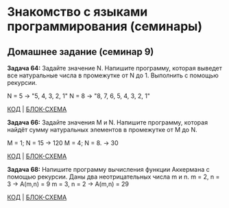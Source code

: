 # Знакомство с языками программирования (семинары)
## Домашнее задание (семинар 9)

**Задача 64:** Задайте значение N. Напишите программу, которая выведет все натуральные числа в промежутке от N до 1. Выполнить с помощью рекурсии.

N = 5 -> "5, 4, 3, 2, 1"
N = 8 -> "8, 7, 6, 5, 4, 3, 2, 1"

[КОД](dz1/Program.cs) | [БЛОК-СХЕМА](dz1/diagram.drawio.png)

**Задача 66:** Задайте значения M и N. Напишите программу, которая найдёт сумму натуральных элементов в промежутке от M до N.

M = 1; N = 15 -> 120
M = 4; N = 8. -> 30

[КОД](dz2/Program.cs) | [БЛОК-СХЕМА](dz2/diagram.drawio.png)

**Задача 68:** Напишите программу вычисления функции Аккермана с помощью рекурсии. Даны два неотрицательных числа m и n.
m = 2, n = 3 -> A(m,n) = 9
m = 3, n = 2 -> A(m,n) = 29

[КОД](dz3/Program.cs) | [БЛОК-СХЕМА](dz3/diagram.drawio.png)